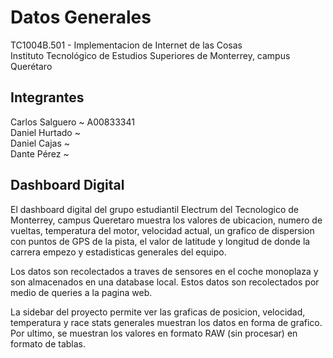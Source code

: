 # Datos Generales

TC1004B.501 - Implementacion de Internet de las Cosas <br>
Instituto Tecnológico de Estudios Superiores de Monterrey, campus Querétaro

## Integrantes

Carlos Salguero ~ A00833341
<br>
Daniel Hurtado ~
<br>
Daniel Cajas ~
<br>
Dante Pérez ~

## Dashboard Digital

El dashboard digital del grupo estudiantil Electrum del Tecnologico de Monterrey,
campus Queretaro muestra los valores de ubicacion, numero de vueltas, temperatura del
motor, velocidad actual, un grafico de dispersion con puntos de GPS de la pista,
el valor de latitude y longitud de donde la carrera empezo y estadisticas generales
del equipo.

Los datos son recolectados a traves de sensores en el coche monoplaza y son almacenados
en una database local. Estos datos son recolectados por medio de queries a la pagina web.

La sidebar del proyecto permite ver las graficas de posicion, velocidad, temperatura
y race stats generales muestran los datos en forma de grafico. Por ultimo, se muestran
los valores en formato RAW (sin procesar) en formato de tablas.

